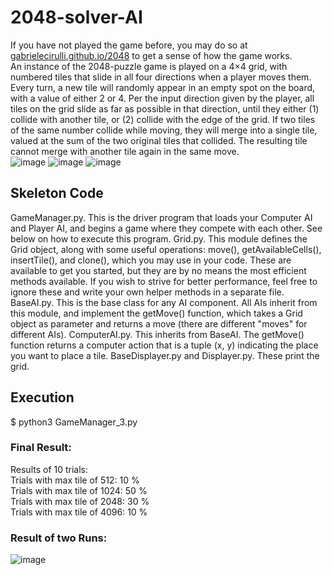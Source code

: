 # 2048-solver-AI  
If you have not played the game before, you may do so at [gabrielecirulli.github.io/2048](gabrielecirulli.github.io/2048) to get a sense of how the game works.  
An instance of the 2048-puzzle game is played on a 4×4 grid, with numbered tiles that slide in all four directions when a player moves them. Every turn, a new tile will randomly appear in an empty spot on the board, with a value of either 2 or 4. Per the input direction given by the player, all tiles on the grid slide as far as possible in that direction, until they either (1) collide with another tile, or (2) collide with the edge of the grid. If two tiles of the same number collide while moving, they will merge into a single tile, valued at the sum of the two original tiles that collided. The resulting tile cannot merge with another tile again in the same move.  
![image](https://user-images.githubusercontent.com/46916990/79671234-b194c680-81e6-11ea-9c53-98f486847eda.png)
![image](https://user-images.githubusercontent.com/46916990/79671251-c2453c80-81e6-11ea-8eeb-2e139e7bdd56.png)
![image](https://user-images.githubusercontent.com/46916990/79671254-c6715a00-81e6-11ea-89f1-2ccf7a052251.png)

## Skeleton Code    
GameManager.py. This is the driver program that loads your Computer AI and Player AI, and begins a game where they compete with each other. See below on how to execute this program.
Grid.py. This module defines the Grid object, along with some useful operations: move(), getAvailableCells(), insertTile(), and clone(), which you may use in your code. These are available to get you started, but they are by no means the most efficient methods available. If you wish to strive for better performance, feel free to ignore these and write your own helper methods in a separate file.
BaseAI.py. This is the base class for any AI component. All AIs inherit from this module, and implement the getMove() function, which takes a Grid object as parameter and returns a move (there are different "moves" for different AIs).
ComputerAI.py. This inherits from BaseAI. The getMove() function returns a computer action that is a tuple (x, y) indicating the place you want to place a tile.
BaseDisplayer.py and Displayer.py. These print the grid.

## Execution  
$ python3 GameManager_3.py

### Final Result:  
Results of 10 trials:  
Trials with max tile of 512: 10 %  
Trials with max tile of 1024: 50 %  
Trials with max tile of 2048: 30 %  
Trials with max tile of 4096: 10 %    
### Result of two Runs:
![image](https://user-images.githubusercontent.com/46916990/79738523-7dbabd80-831a-11ea-8df4-eb1cfee3e309.png)


